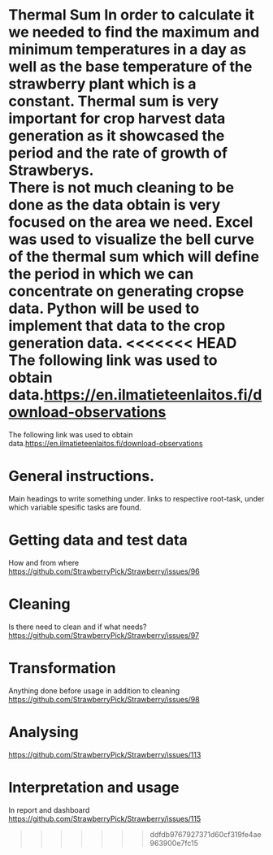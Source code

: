 Thermal Sum 
In order to calculate it we needed to find the maximum and minimum temperatures in a day as well as the base temperature of the strawberry plant which is a constant. Thermal sum is very important for crop harvest data generation as it showcased the period and the rate of growth of Strawberys.  
There is not much cleaning to be done as the data obtain is very focused on the area we need.
Excel was used to visualize the bell curve of the thermal sum which will define the period in which we can concentrate on generating cropse data. 
Python will be used to implement that data to the crop generation data.
<<<<<<< HEAD
The following link was used to obtain data.https://en.ilmatieteenlaitos.fi/download-observations
=======
The following link was used to obtain data.https://en.ilmatieteenlaitos.fi/download-observations

# General instructions.
Main headings to write something under. links to respective root-task, under which variable spesific tasks are found. 
# Getting data and test data
How and from where
https://github.com/StrawberryPick/Strawberry/issues/96

# Cleaning
Is there need to clean and if what needs?
https://github.com/StrawberryPick/Strawberry/issues/97

# Transformation
Anything done before usage in addition to cleaning
https://github.com/StrawberryPick/Strawberry/issues/98

# Analysing
https://github.com/StrawberryPick/Strawberry/issues/113

# Interpretation and usage
In report and dashboard
https://github.com/StrawberryPick/Strawberry/issues/115
>>>>>>> ddfdb9767927371d60cf319fe4ae963900e7fc15

